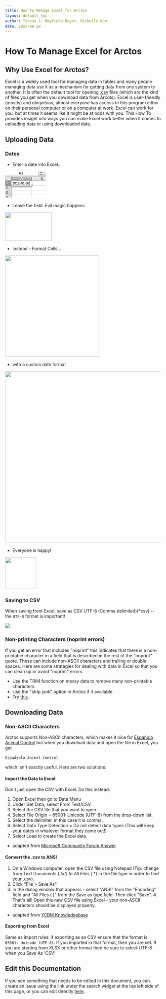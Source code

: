 ```yaml
---
title: How To Manage Excel for Arctos
layout: default_toc
author: Teresa J. Mayfield-Meyer, Michelle Koo
date: 2023-09-28
---
```


# How To Manage Excel for Arctos

## Why Use Excel for Arctos?

Excel is a widely used tool for managing data in tables and many people managing data use it as a mechanism for getting data from one system to another. It is often the default tool for opening [.csv](https://en.wikipedia.org/wiki/Comma-separated_values) files (which are the kind of files you get when you download data from Arcots). Excel is user-friendly (mostly) and ubiquitous, almost everyone has access to this program either on their personal computer or on a computer at work. Excel can work for you, but at times it seems like it might be at odds with you. This How To provides insight into ways you can make Excel work better when it comes to uploading data or using downloaded data.

## Uploading Data 

### Dates 

* Enter a date into Excel… 

<img src="../images/classic-uploads/2012/03/screen-shot-2012-03-07-at-11-35-26-am.png"  width="131"
height="84" />

* Leave the field. Evil magic happens. 

<img src="../images/classic-uploads/2012/03/screen-shot-2012-03-07-at-11-35-34-am.png"  width="151" height="91"
sizes="(max-width: 151px) 100vw, 151px"
srcset="../images/classic-uploads/2012/03/screen-shot-2012-03-07-at-11-35-34-am.png 151w, ../images/classic-uploads/2012/03/screen-shot-2012-03-07-at-11-35-34-am-150x91.png 150w" />

* Instead - Format Cells… 

<img src="../images/classic-uploads/2012/03/screen-shot-2012-03-07-at-11-35-46-am.png"  width="304" height="325"
sizes="(max-width: 304px) 100vw, 304px"
srcset="../images/classic-uploads/2012/03/screen-shot-2012-03-07-at-11-35-46-am.png 304w, ../images/classic-uploads/2012/03/screen-shot-2012-03-07-at-11-35-46-am-281x300.png 281w, ../images/classic-uploads/2012/03/screen-shot-2012-03-07-at-11-35-46-am-250x267.png 250w, ../images/classic-uploads/2012/03/screen-shot-2012-03-07-at-11-35-46-am-168x180.png 168w" />

* with a custom date format 

<img src="../images/classic-uploads/2012/03/screen-shot-2012-03-07-at-11-36-25-am.png"  width="543" height="551"
sizes="(max-width: 543px) 100vw, 543px"
srcset="../images/classic-uploads/2012/03/screen-shot-2012-03-07-at-11-36-25-am.png 543w, ../images/classic-uploads/2012/03/screen-shot-2012-03-07-at-11-36-25-am-296x300.png 296w, ../images/classic-uploads/2012/03/screen-shot-2012-03-07-at-11-36-25-am-48x48.png 48w, ../images/classic-uploads/2012/03/screen-shot-2012-03-07-at-11-36-25-am-250x254.png 250w, ../images/classic-uploads/2012/03/screen-shot-2012-03-07-at-11-36-25-am-177x180.png 177w, ../images/classic-uploads/2012/03/screen-shot-2012-03-07-at-11-36-25-am-493x500.png 493w" />

* Everyone is happy! 

<img src="../images/classic-uploads/2012/03/screen-shot-2012-03-07-at-11-36-38-am.png"  width="100" height="102"
sizes="(max-width: 100px) 100vw, 100px"
srcset="../images/classic-uploads/2012/03/screen-shot-2012-03-07-at-11-36-38-am.png 100w, ../images/classic-uploads/2012/03/screen-shot-2012-03-07-at-11-36-38-am-48x48.png 48w" />

### Saving to CSV

When saving from Excel, save as CSV UTF-8 (Comma delimited)(*csv) --  the ```UTF-8``` format is important!

![](https://raw.githubusercontent.com/ArctosDB/documentation-wiki/gh-pages/tutorial_images/Excel/Save_as_csv_utf8.jpg)

### Non-printing Characters (noprint errors)

If you get an error that includes "noprint" this indicates that there is a non-printable character in a field that is described in the rest of the "noprint" quote. These can include non-ASCII characters and trailing or double spaces. Here are some strategies for dealing with data in Excel so that you can clean up or avoid "noprint" errors.

* Use the TRIM function on messy data to remove many non-printable characters.
* Use the "strip junk" option in Arctos if it available.
* Try [this](https://github.com/ArctosDB/documentation-wiki/issues/160#issuecomment-718037471). 

## Downloading Data 

### Non-ASCII Characters

Arctos supports Non-ASCII characters, which makes it nice for [Española Animal Control](https://arctos.database.museum/agent/21254695) but when you download data and open the file in Excel, you get 

`EspaÃ±ola Animal Control`

which isn't exactly useful. Here are two solutions:

#### Import the Data to Excel

Don't just open the CSV with Excel. Do this instead.

1. Open Excel then go to Data Menu
2. Under Get Data, select From Text/CSV.
3. Select the CSV file that you want to open.
4. Select File Origin = 65001: Unicode (UTF-8) from the drop-down list.
5. Select the delimiter, in this case it is comma.
6. Select Data Type Detection = Do not detect data types (This will keep your dates in whatever format they came out!)
7. Select Load to create the Excel data. 

 - adapted from [Microsoft Community Forum Answer](https://answers.microsoft.com/en-us/msoffice/forum/all/how-do-you-openimport-a-csv-file-with-unicode/5614e250-47c4-4577-8638-a809996e2356)

#### Convert the .csv to ANSI

1. On a Windows computer, open the CSV file using Notepad (Tip: change from Text Documents (*.txt) to All Files (*.*) in the file type in order to find your .csv).
2. Click "File > Save As".
3. In the dialog window that appears - select "ANSI" from the "Encoding" field and "All Files (*.*)" from the Save as type field. Then click "Save".
4 . That's all! Open this new CSV file using Excel - your non-ASCII characters should be displayed properly.

 - adapted from [YCBM Knowledgebase](https://support.youcanbook.me/article/502-how-can-i-get-excel-to-properly-display-special-characters-in-the-data-export)

#### Exporting from Excel
Same as import rules: if exporting as an CSV ensure that the format is ```65001: Unicode (UTF-8)```. If you imported in that format, then you are set. If you are starting from XLSX or other format then be sure to select UTF-8 when you Save As 'CSV'

## Edit this Documentation

If you see something that needs to be edited in this document, you can create an issue using the link under the search widget at the top left side of this page, or you can edit directly <a href="https://github.com/ArctosDB/documentation-wiki/edit/gh-pages/_how_to/How-to-Excel-for-Arctos.markdown" target="_blank">here</a>.



